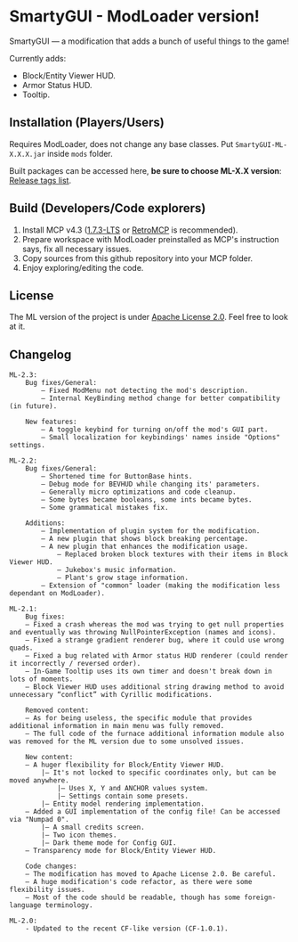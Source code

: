 # SmartyGUI - ModLoader version!

SmartyGUI — a modification that adds a bunch of useful things to the game!

Currently adds:
- Block/Entity Viewer HUD.
- Armor Status HUD.
- Tooltip.

## Installation (Players/Users)

Requires ModLoader, does not change any base classes. Put `SmartyGUI-ML-X.X.X.jar` inside `mods` folder.

Built packages can be accessed here, **be sure to choose ML-X.X version**: [Release tags list](https://github.com/ChessChicken-KZ/SmartyGUI/tags).

## Build (Developers/Code explorers)

1. Install MCP v4.3 ([1.7.3-LTS](https://github.com/ModificationStation/1.7.3-LTS) or [RetroMCP](https://github.com/MCPHackers/RetroMCP-Java) is recommended).
2. Prepare workspace with ModLoader preinstalled as MCP's instruction says, fix all necessary issues.
3. Copy sources from this github repository into your MCP folder.
4. Enjoy exploring/editing the code.

## License
The ML version of the project is under [Apache License 2.0](https://raw.githubusercontent.com/ChessChicken-KZ/SmartyGUI/modloader/src/minecraft/smartygui/LICENSE.txt). Feel free to look at it.

## Changelog
```
ML-2.3:
    Bug fixes/General:
    	— Fixed ModMenu not detecting the mod's description.
    	— Internal KeyBinding method change for better compatibility (in future).

    New features:
    	— A toggle keybind for turning on/off the mod's GUI part.
    	— Small localization for keybindings' names inside "Options" settings.

ML-2.2:
    Bug fixes/General:
    	— Shortened time for ButtonBase hints.
    	— Debug mode for BEVHUD while changing its' parameters.
       	— Generally micro optimizations and code cleanup.
    	— Some bytes became booleans, some ints became bytes.
    	— Some grammatical mistakes fix.

    Additions:
    	— Implementation of plugin system for the modification.
    	— A new plugin that shows block breaking percentage.
    	— A new plugin that enhances the modification usage.
	    	— Replaced broken block textures with their items in Block Viewer HUD.
	    	— Jukebox's music information.
	    	— Plant's grow stage information.
	    — Extension of "common" loader (making the modification less dependant on ModLoader).

ML-2.1:
    Bug fixes:
    — Fixed a crash whereas the mod was trying to get null properties and eventually was throwing NullPointerException (names and icons).
    — Fixed a strange gradient renderer bug, where it could use wrong quads.
    — Fixed a bug related with Armor status HUD renderer (could render it incorrectly / reversed order).
    — In-Game Tooltip uses its own timer and doesn't break down in lots of moments.
    — Block Viewer HUD uses additional string drawing method to avoid unnecessary “conflict” with Cyrillic modifications.

    Removed content:
    — As for being useless, the specific module that provides additional information in main menu was fully removed.
    — The full code of the furnace additional information module also was removed for the ML version due to some unsolved issues.

    New content:
    — A huger flexibility for Block/Entity Viewer HUD.
        |— It's not locked to specific coordinates only, but can be moved anywhere.
            |— Uses X, Y and ANCHOR values system.
            |— Settings contain some presets.
        |— Entity model rendering implementation.
    — Added a GUI implementation of the config file! Can be accessed via "Numpad 0".
        |— A small credits screen.
        |— Two icon themes.
        |— Dark theme mode for Config GUI.
    — Transparency mode for Block/Entity Viewer HUD.

    Code changes:
    — The modification has moved to Apache License 2.0. Be careful.
    — A huge modification's code refactor, as there were some flexibility issues.
    — Most of the code should be readable, though has some foreign-language terminology.

ML-2.0:
    - Updated to the recent CF-like version (CF-1.0.1).
```
